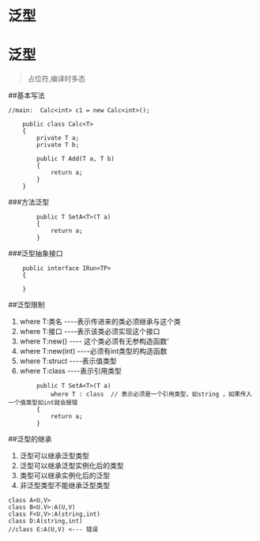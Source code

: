 # 泛型

# 泛型

> 占位符,编译时多态

##基本写法
```
//main:  Calc<int> c1 = new Calc<int>();

    public class Calc<T>
    {
        private T a;
        private T b;

        public T Add(T a, T b)
        {
            return a;
        }
    }
```

###方法泛型
```
        public T SetA<T>(T a)
        {
            return a;
        }
```

###泛型抽象接口
```
    public interface IRun<TP>
    {

    }
```

##泛型限制

1. where T:类名   ----表示传进来的类必须继承与这个类
2. where T:接口 ----表示该类必须实现这个接口
3. where T:new() ---- 这个类必须有无参构造函数‘
4. where T:new(int) ----必须有int类型的构造函数
4. where T:struct ----表示值类型
5. where T:class ----表示引用类型

```
        public T SetA<T>(T a)
            where T : class  // 表示必须是一个引用类型，如string ，如果传入一个值类型如int就会报错
        {
            return a;
        }
```

##泛型的继承

1. 泛型可以继承泛型类型
2. 泛型可以继承泛型实例化后的类型
3. 类型可以继承实例化后的泛型
4. 非泛型类型不能继承泛型类型

```
class A<U,V>
class B<U.V>:A(U,V)
class F<U,V>:A(string,int)
class D:A(string,int)
//class E:A(U,V) <--- 错误
```



